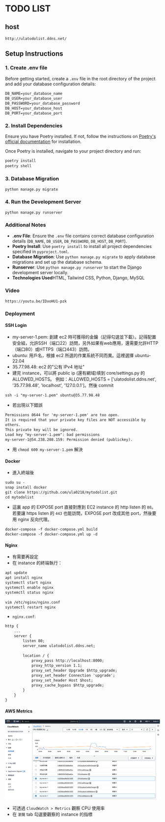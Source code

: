 # TODO LIST

## host
```
http://ulatodolist.ddns.net/
```

## Setup Instructions

### 1. Create .env file

Before getting started, create a `.env` file in the root directory of the project and add your database configuration details:

```plaintext
DB_NAME=your_database_name
DB_USER=your_database_user
DB_PASSWORD=your_database_password
DB_HOST=your_database_host
DB_PORT=your_database_port
```

### 2. Install Dependencies

Ensure you have Poetry installed. If not, follow the instructions on [Poetry's official documentation](https://python-poetry.org/docs/#installation) for installation.

Once Poetry is installed, navigate to your project directory and run:

```bash
poetry install
poetry shell
```

### 3. Database Migration
```
python manage.py migrate
```

### 4.  Run the Development Server
```
python manage.py runserver
```



### Additional Notes

- **.env File**: Ensure the `.env` file contains correct database configuration details (`DB_NAME`, `DB_USER`, `DB_PASSWORD`, `DB_HOST`, `DB_PORT`).
- **Poetry Install**: Use `poetry install` to install all project dependencies specified in `pyproject.toml`.
- **Database Migration**: Use `python manage.py migrate` to apply database migrations and set up the database schema.
- **Runserver**: Use `python manage.py runserver` to start the Django development server locally.
- **Technologies Used**HTML, Tailwind CSS, Python, Django, MySQL

### Video
```
https://youtu.be/IDxoHU1-pzk
```

### Deployment

#### SSH Login
* my-server-1.pem: 創建 ec2 時可獲得的金鑰（記得勾選並下載）。記得配置安全組，允許SSH（端口22）訪問，另外如果有web應用，還需要允許HTTP（端口80）或HTTPS（端口443）訪問。
* ubuntu: 用戶名，根據 ec2 所選的作業系統不同而異。這裡選擇 ubuntu-22.04
* 35.77.98.48: ec2 的"公有 IPv4 地址"
* 建完 instance，可以將 public ip (還有網域)填到 core/settings.py 的 ALLOWED_HOSTS。 例如：ALLOWED_HOSTS = ['ulatodolist.ddns.net', '35.77.98.48', 'localhost', '127.0.0.1']。然後 commit
```
ssh -i "my-server-1.pem" ubuntu@35.77.98.48
```
* 若出現以下錯誤
```
Permissions 0644 for 'my-server-1.pem' are too open.
It is required that your private key files are NOT accessible by others.
This private key will be ignored.
Load key "my-server-1.pem": bad permissions
my-server-1@54.238.208.159: Permission denied (publickey).
```
* 用 `chmod 600 my-server-1.pem` 解決


#### Docker

* 進入終端後
```
sudo su -
snap install docker
git clone https://github.com/ula0218/mytodolist.git
cd mytodolist
```

* 這裏 app 的 EXPOSE port 直接對應到 EC2 instance 的 http listen 的 `80`。若要讓 https listen 的 `443` 也能訪問，EXPOSE port 改成其他 port，然後要用 nginx 反向代理。
```
docker-compose -f docker-compose.yml build
docker-compose -f docker-compose.yml up -d
```

#### Nginx
* 有需要再設定
* 在 instance 的終端執行：
```
apt update
apt install nginx
systemctl start nginx
systemctl enable nginx
systemctl status nginx

vim /etc/nginx/nginx.conf
systemctl restart nginx
```
* `nginx.conf`:
```
http {
    ...
    server {
        listen 80;
        server_name ulatodolist.ddns.net;

        location / {
            proxy_pass http://localhost:8000;
            proxy_http_version 1.1;
            proxy_set_header Upgrade $http_upgrade;
            proxy_set_header Connection 'upgrade';
            proxy_set_header Host $host;
            proxy_cache_bypass $http_upgrade;
        }
    }
}
```

#### AWS Metrics
![screenshot](figure/aws_screenshot.png)
* 可透過 `CloudWatch > Metrics` 觀察 CPU 使用率
* 在 `瀏覽` tab 勾選要觀察的 instance 的指標
